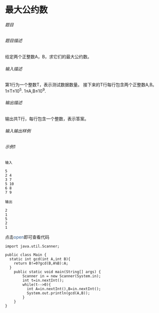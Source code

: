 # 最大公约数
###### 题目
###### 题目描述
给定两个正整数A，B，求它们的最大公约数。
###### 输入描述
第1行为一个整数T，表示测试数据数量。
接下来的T行每行包含两个正整数A,B。
1≤T≤$10^5$. 1≤A,B≤$10^9$.
###### 输出描述
输出共T行，每行包含一个整数，表示答案。
###### 输入输出样例
###### 示例1
	输入

```
5 
2 4 
3 7 
5 10 
6 8 
7 9
```

	输出
	
```
2 
1 
5 
2 
1
```

点击<font color="#366092">open</font>即可查看代码
```blindfold
import java.util.Scanner;

public class Main {
  static int gcd(int A,int B){
    return B!=0?gcd(B,A%B):A;
  }
    public static void main(String[] args) {
        Scanner in = new Scanner(System.in);
        int t=in.nextInt();
        while(t-->0){
          int A=in.nextInt(),B=in.nextInt();
          System.out.println(gcd(A,B));
        }
    }
}
```
